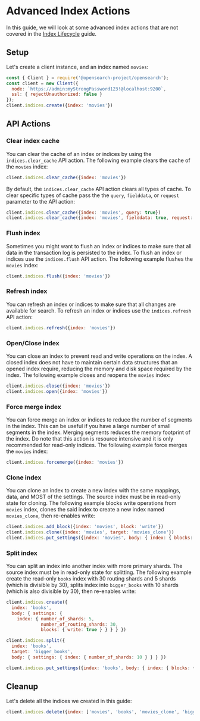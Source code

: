 # Advanced Index Actions
In this guide, we will look at some advanced index actions that are not covered in the [Index Lifecycle](index_lifecycle.md) guide.


## Setup
Let's create a client instance, and an index named `movies`:
```javascript
const { Client } = require('@opensearch-project/opensearch');
const client = new Client({
  node: `https://admin:myStrongPassword123!@localhost:9200`,
  ssl: { rejectUnauthorized: false }
});
client.indices.create({index: 'movies'})
```
## API Actions
### Clear index cache
You can clear the cache of an index or indices by using the `indices.clear_cache` API action. The following example clears the cache of the `movies` index:

```javascript
client.indices.clear_cache({index: 'movies'})
```

By default, the `indices.clear_cache` API action clears all types of cache. To clear specific types of cache pass the the `query`, `fielddata`, or `request` parameter to the API action:

```javascript
client.indices.clear_cache({index: 'movies', query: true})
client.indices.clear_cache({index: 'movies', fielddata: true, request: true})
```

### Flush index
Sometimes you might want to flush an index or indices to make sure that all data in the transaction log is persisted to the index. To flush an index or indices use the `indices.flush` API action. The following example flushes the `movies` index:

```javascript
client.indices.flush({index: 'movies'})
```

### Refresh index
You can refresh an index or indices to make sure that all changes are available for search. To refresh an index or indices use the `indices.refresh` API action:

```javascript
client.indices.refresh({index: 'movies'})
```

### Open/Close index
You can close an index to prevent read and write operations on the index. A closed index does not have to maintain certain data structures that an opened index require, reducing the memory and disk space required by the index. The following example closes and reopens the `movies` index:

```javascript
client.indices.close({index: 'movies'})
client.indices.open({index: 'movies'})
```
### Force merge index
You can force merge an index or indices to reduce the number of segments in the index. This can be useful if you have a large number of small segments in the index. Merging segments reduces the memory footprint of the index. Do note that this action is resource intensive and it is only recommended for read-only indices. The following example force merges the `movies` index:

```javascript
client.indices.forcemerge({index: 'movies'})
```

### Clone index
You can clone an index to create a new index with the same mappings, data, and MOST of the settings. The source index must be in read-only state for cloning. The following example blocks write operations from `movies` index, clones the said index to create a new index named `movies_clone`, then re-enables write:

```javascript
client.indices.add_block({index: 'movies', block: 'write'})
client.indices.clone({index: 'movies', target: 'movies_clone'})
client.indices.put_settings({index: 'movies', body: { index: { blocks: { write: false } } } })
```

### Split index
You can split an index into another index with more primary shards. The source index must be in read-only state for splitting. The following example create the read-only `books` index with 30 routing shards and 5 shards (which is divisible by 30), splits index into `bigger_books` with 10 shards (which is also divisible by 30), then re-enables write:

```javascript
client.indices.create({
  index: 'books', 
  body: { settings: { 
    index: { number_of_shards: 5, 
             number_of_routing_shards: 30,
             blocks: { write: true } } } } })

client.indices.split({
  index: 'books',
  target: 'bigger_books', 
  body: { settings: { index: { number_of_shards: 10 } } } })

client.indices.put_settings({index: 'books', body: { index: { blocks: { write: false } } } })
```

## Cleanup

Let's delete all the indices we created in this guide:
```javascript
client.indices.delete({index: ['movies', 'books', 'movies_clone', 'bigger_books']});
```